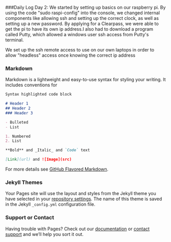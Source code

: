 ###Daily Log
Day 2: We started by setting up basics on our raspberry pi. By using the code "sudo raspi-config" into the console, we changed internal components like allowing ssh and setting up the correct clock, as well as setting up a new password. By applying for a Clearpass, we were able to get the pi to have its own ip address.I also had to download a program called Putty, which allowed a windows user ssh access from Putty's terminal. 

We set up the ssh remote access to use on our own laptops in order to allow "headless" access once knowing the correct ip address

### Markdown

Markdown is a lightweight and easy-to-use syntax for styling your writing. It includes conventions for

```markdown
Syntax highlighted code block

# Header 1
## Header 2
### Header 3

- Bulleted
- List

1. Numbered
2. List

**Bold** and _Italic_ and `Code` text

[Link](url) and ![Image](src)
```

For more details see [GitHub Flavored Markdown](https://guides.github.com/features/mastering-markdown/).

### Jekyll Themes

Your Pages site will use the layout and styles from the Jekyll theme you have selected in your [repository settings](https://github.com/xavierhayden/havyah/settings). The name of this theme is saved in the Jekyll `_config.yml` configuration file.

### Support or Contact

Having trouble with Pages? Check out our [documentation](https://help.github.com/categories/github-pages-basics/) or [contact support](https://github.com/contact) and we’ll help you sort it out.

